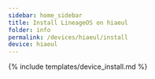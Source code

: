 ```yaml
---
sidebar: home_sidebar
title: Install LineageOS on hiaeul
folder: info
permalink: /devices/hiaeul/install
device: hiaeul
---
```

{% include templates/device_install.md %}
